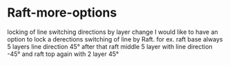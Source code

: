 # Raft-more-options
locking of line switching directions by layer change
I would like to have an option to lock a derections switching of line by Raft.
for ex. raft base always 5 layers line direction 45°
after that raft middle 5 layer with line direction -45°
and raft top again with 2 layer 45°
